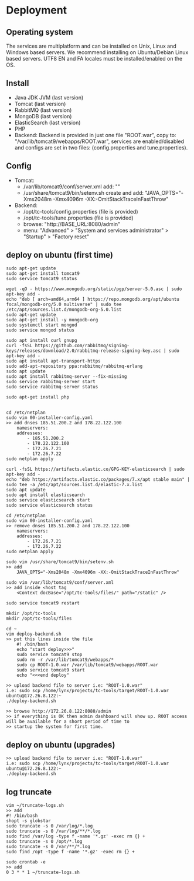 # Deployment


## Operating system
The services are multiplatform and can be installed on Unix, Linux and Windows based servers.
We recommend installing on Ubuntu/Debian Linux based servers. 
UTF8 EN and FA locales must be installed/enabled on the OS.

## Install
* Java JDK JVM (last version)
* Tomcat (last version)
* RabbitMQ (last version)
* MongoDB (last version)
* ElasticSearch (last version)
* PHP
* Backend:
    Backend is provided in just one file "ROOT.war", copy to: "/var/lib/tomcat9/webapps/ROOT.war", services are enabled/disabled
    and configs are set in two files: (config.properties and tune.properties).

## Config
* Tomcat:
    * /var/lib/tomcat9/conf/server.xml add: "<Context docBase="/opt/tc-tools/files/" path="/static" />"
    * /usr/share/tomcat9/bin/setenv.sh create and add: "JAVA_OPTS="-Xms2048m -Xmx4096m -XX:-OmitStackTraceInFastThrow"
* Backend:
    * /opt/tc-tools/config.properties (file is provided)
    * /opt/tc-tools/tune.properties (file is provided)
    * browse: "http://BASE_URL:8080/admin"
    * menu: "Advanced" > "System and services administrator" > "Startup" > "Factory reset"
    
## deploy on ubuntu (first time)

    sudo apt-get update
    sudo apt-get install tomcat9
    sudo service tomcat9 status

    wget -qO - https://www.mongodb.org/static/pgp/server-5.0.asc | sudo apt-key add -
    echo "deb [ arch=amd64,arm64 ] https://repo.mongodb.org/apt/ubuntu focal/mongodb-org/5.0 multiverse" | sudo tee /etc/apt/sources.list.d/mongodb-org-5.0.list
    sudo apt-get update
    sudo apt-get install -y mongodb-org
    sudo systemctl start mongod
    sudo service mongod status

    sudo apt install curl gnupg
    curl -fsSL https://github.com/rabbitmq/signing-keys/releases/download/2.0/rabbitmq-release-signing-key.asc | sudo apt-key add -
    sudo apt install apt-transport-https
    sudo add-apt-repository ppa:rabbitmq/rabbitmq-erlang
    sudo apt update
    sudo apt install rabbitmq-server --fix-missing
    sudo service rabbitmq-server start
    sudo service rabbitmq-server status
    
    sudo apt-get install php


    cd /etc/netplan
    sudo vim 00-installer-config.yaml
    >> add dnses 185.51.200.2 and 178.22.122.100 
        nameservers:
        addresses:
            - 185.51.200.2
            - 178.22.122.100
            - 172.26.7.21
            - 172.26.7.22
    sudo netplan apply
    
    curl -fsSL https://artifacts.elastic.co/GPG-KEY-elasticsearch | sudo apt-key add -
    echo "deb https://artifacts.elastic.co/packages/7.x/apt stable main" | sudo tee -a /etc/apt/sources.list.d/elastic-7.x.list
    sudo apt update
    sudo apt install elasticsearch
    sudo service elasticsearch start
    sudo service elasticsearch status
    
    cd /etc/netplan
    sudo vim 00-installer-config.yaml
    >> remove dnses 185.51.200.2 and 178.22.122.100 
        nameservers:
        addresses:
            - 172.26.7.21
            - 172.26.7.22
    sudo netplan apply
    
    sudo vim /usr/share/tomcat9/bin/setenv.sh
    >> add
        JAVA_OPTS="-Xms2048m -Xmx4096m -XX:-OmitStackTraceInFastThrow"
    
    sudo vim /var/lib/tomcat9/conf/server.xml
    >> add inside <host tag 
        <Context docBase="/opt/tc-tools/files/" path="/static" />
    
    sudo service tomcat9 restart
    
    mkdir /opt/tc-tools
    mkdir /opt/tc-tools/files
    
    cd ~
    vim deploy-backend.sh
    >> put this lines inside the file 
        #! /bin/bash
        echo "start deploy>>>"
        sudo service tomcat9 stop
        sudo rm -r /var/lib/tomcat9/webapps/*
        sudo cp ROOT-1.0.war /var/lib/tomcat9/webapps/ROOT.war
        sudo service tomcat9 start
        echo "<<<end deploy"

    >> upload backend file to server i.e: "ROOT-1.0.war"
    i.e: sudo scp /home/lynx/projects/tc-tools/target/ROOT-1.0.war ubuntu@172.26.8.122:~
    ./deploy-backend.sh
    
    >> browse http://172.26.8.122:8080/admin
    >> if everything is OK then admin dashboard will show up. ROOT access will be available for a short period of time to
    >> startup the system for first time.
    
## deploy on ubuntu (upgrades)

    >> upload backend file to server i.e: "ROOT-1.0.war"
    i.e: sudo scp /home/lynx/projects/tc-tools/target/ROOT-1.0.war ubuntu@172.26.8.122:~
    ./deploy-backend.sh

## log truncate
    vim ~/truncate-logs.sh
    >> add
    #! /bin/bash
    shopt -s globstar
    sudo truncate -s 0 /var/log/*.log
    sudo truncate -s 0 /var/log/**/*.log
    sudo find /var/log -type f -name '*.gz' -exec rm {} +
    sudo truncate -s 0 /opt/*.log
    sudo truncate -s 0 /var/**/*.log
    sudo find /opt -type f -name '*.gz' -exec rm {} +

    sudo crontab -e
    >> add
    0 3 * * 1 ~/truncate-logs.sh

